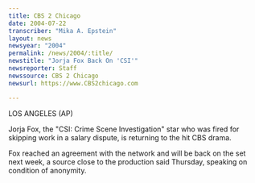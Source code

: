 ```yaml
---
title: CBS 2 Chicago
date: 2004-07-22
transcriber: "Mika A. Epstein"
layout: news
newsyear: "2004"
permalink: /news/2004/:title/
newstitle: "Jorja Fox Back On 'CSI'"
newsreporter: Staff
newssource: CBS 2 Chicago
newsurl: https://www.CBS2chicago.com

---
```


LOS ANGELES (AP)

Jorja Fox, the "CSI: Crime Scene Investigation" star who was fired for skipping work in a salary dispute, is returning to the hit CBS drama.

Fox reached an agreement with the network and will be back on the set next week, a source close to the production said Thursday, speaking on condition of anonymity.
